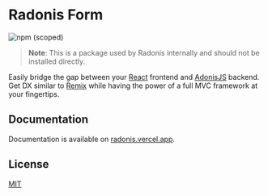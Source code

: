 # Radonis Form

![npm (scoped)](https://img.shields.io/npm/v/@microeinhundert/radonis-form)

> **Note**: This is a package used by Radonis internally and should not be installed directly.

Easily bridge the gap between your [React](https://reactjs.org/) frontend and [AdonisJS](https://adonisjs.com/) backend.
Get DX similar to [Remix](https://remix.run/) while having the power of a full MVC framework at your fingertips.

## Documentation

Documentation is available on [radonis.vercel.app](https://radonis.vercel.app/).

## License

[MIT](LICENSE)
